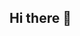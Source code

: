 ## Hi there 👋

<!--
**NnBrown-utech/NnBrown-utech** is a ✨ _special_ ✨ repository because its `README.md` (this file) appears on your GitHub profile.

Here are some ideas to get you started:

- 🔭 I’m currently working on A Inventory System Project ...
- 🌱 I’m currently learning Java, SQL, Phyton and SpringBoot ...
- 👯 I’m looking to collaborate on ...
- 🤔 I’m looking for help with Creating fullstack projects using springboot...
- 💬 Ask me about ...
- 📫 How to reach me: neechelobrown@gmail.com ...
- 😄 Pronouns: ...
- ⚡ Fun fact:  ...
-->
